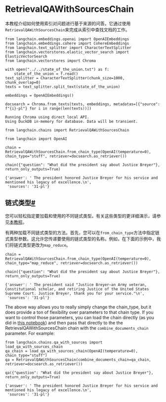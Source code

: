 
RetrievalQAWithSourcesChain
===============


本教程介绍如何使用索引对问题进行基于来源的问答。它通过使用`RetrievalQAWithSourcesChain`来完成从索引中查找文档的工作。

```
from langchain.embeddings.openai import OpenAIEmbeddings
from langchain.embeddings.cohere import CohereEmbeddings
from langchain.text_splitter import CharacterTextSplitter
from langchain.vectorstores.elastic_vector_search import ElasticVectorSearch
from langchain.vectorstores import Chroma

```

```
with open("../../state_of_the_union.txt") as f:
    state_of_the_union = f.read()
text_splitter = CharacterTextSplitter(chunk_size=1000, chunk_overlap=0)
texts = text_splitter.split_text(state_of_the_union)

embeddings = OpenAIEmbeddings()

```

```
docsearch = Chroma.from_texts(texts, embeddings, metadatas=[{"source": f"{i}-pl"} for i in range(len(texts))])

```

```
Running Chroma using direct local API.
Using DuckDB in-memory for database. Data will be transient.

```

```
from langchain.chains import RetrievalQAWithSourcesChain

```

```
from langchain import OpenAI

chain = RetrievalQAWithSourcesChain.from_chain_type(OpenAI(temperature=0), chain_type="stuff", retriever=docsearch.as_retriever())

```

```
chain({"question": "What did the president say about Justice Breyer"}, return_only_outputs=True)

```

```
{'answer': ' The president honored Justice Breyer for his service and mentioned his legacy of excellence.\n',
 'sources': '31-pl'}

```

链式类型[#](#chain-type "此标题的永久链接")
-------------------------------

您可以轻松指定要加载和使用的不同链式类型。有关这些类型的更详细演示，请参见[本教程](qa_with_sources)。

有两种加载不同链式类型的方法。首先，您可以在`from_chain_type`方法中指定链式类型参数。这允许您传递要使用的链式类型的名称。例如，在下面的示例中，我们将链式类型更改为`map_reduce`。

```
chain = RetrievalQAWithSourcesChain.from_chain_type(OpenAI(temperature=0), chain_type="map_reduce", retriever=docsearch.as_retriever())

```

```
chain({"question": "What did the president say about Justice Breyer"}, return_only_outputs=True)

```

```
{'answer': ' The president said "Justice Breyer—an Army veteran, Constitutional scholar, and retiring Justice of the United States Supreme Court. Justice Breyer, thank you for your service."\n',
 'sources': '31-pl'}

```

The above way allows you to really simply change the chain_type, but it does provide a ton of flexibility over parameters to that chain type. If you want to control those parameters, you can load the chain directly (as you did in [this notebook](qa_with_sources)) and then pass that directly to the the RetrievalQAWithSourcesChain chain with the `combine_documents_chain` parameter. For example:

```
from langchain.chains.qa_with_sources import load_qa_with_sources_chain
qa_chain = load_qa_with_sources_chain(OpenAI(temperature=0), chain_type="stuff")
qa = RetrievalQAWithSourcesChain(combine_documents_chain=qa_chain, retriever=docsearch.as_retriever())

```

```
qa({"question": "What did the president say about Justice Breyer"}, return_only_outputs=True)

```

```
{'answer': ' The president honored Justice Breyer for his service and mentioned his legacy of excellence.\n',
 'sources': '31-pl'}

```

